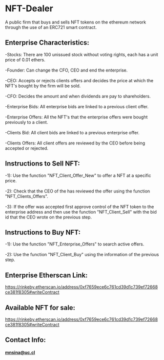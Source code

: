 # NFT-Dealer
A public firm that buys and sells NFT tokens on the ethereum network through the use of an ERC721 smart contract.

## Enterprise Characteristics:

-Stocks: There are 100 unissued stock without voting rights, each has a unit price of 0.01 ethers. \
\
-Founder: Can change the CFO, CEO and end the enterprise. \
\
-CEO: Accepts or rejects clients offers and decides the price at which the NFT's bought by the firm will be sold. \
\
-CFO: Decides the amount and when dividends are pay to shareholders. \
\
-Enterprise Bids: All enterprise bids are linked to a previous client offer.\
\
-Enterprise Offers: All the NFT's that the enterprise offers were bought previously to a client.\
\
-Clients Bid: All client bids are linked to a previous enterprise offer. \
\
-Clients Offers: All client offers are reviewed by the CEO before being accepted or rejected. 

## Instructions to Sell NFT:

-1): Use the function "NFT_Client_Offer_New" to offer a NFT at a specific price.\
\
-2): Check that the CEO of the has reviewed the offer using the function "NFT_Clients_Offers".  \
\
-3): If the offer was accepted first approve control of the NFT token to the enterprise address and then use the function "NFT_Client_Sell" with the bid id that the CEO wrote on the previous step. 

## Instructions to Buy NFT:

-1): Use the function "NFT_Enterprise_Offers" to search active offers.\
\
-2): Use the function "NFT_Client_Buy" using the information of the previous step.

## Enterprise Etherscan Link:
https://rinkeby.etherscan.io/address/0xf7659ece6c761cd39d1c739ef72668ce381f8305#writeContract

## Available NFT for sale:
https://rinkeby.etherscan.io/address/0xf7659ece6c761cd39d1c739ef72668ce381f8305#writeContract

## Contact Info:
#### mnsina@uc.cl
